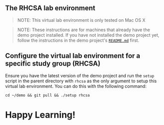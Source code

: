 ## The RHCSA lab environment
> NOTE: This virtual lab environment is only tested on Mac OS X

> NOTE: These instructions are for machines that already have the demo project installed.  If you have not installed the demo project yet, follow the instructions in the demo project's [```README.md```](https://github.com/dmbrownlee/demo/blob/release/README.md) first.

## Configure the virtual lab environment for a specific study group (RHCSA)
Ensure you have the latest version of the demo project and run the ```setup``` script in the parent directory with ```rhcsa``` as the only argument to setup this virtual lab environment.  You can do this with the following command:

```cd ~/demo && git pull && ./setup rhcsa```  

# Happy Learning!
